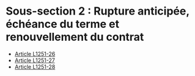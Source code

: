 # Sous-section 2 : Rupture anticipée, échéance du terme et renouvellement du contrat

* [Article L1251-26](./LEGIARTI000006901279.md)
* [Article L1251-27](./LEGIARTI000006901280.md)
* [Article L1251-28](./LEGIARTI000031087473.md)
